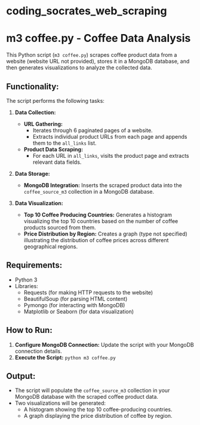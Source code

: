 # coding_socrates_web_scraping

# m3 coffee.py - Coffee Data Analysis

This Python script (`m3 coffee.py`) scrapes coffee product data from a website (website URL not provided), stores it in a MongoDB database, and then generates visualizations to analyze the collected data.

## Functionality:

The script performs the following tasks:

1. **Data Collection:**
   - **URL Gathering:** 
      - Iterates through 6 paginated pages of a website.
      - Extracts individual product URLs from each page and appends them to the `all_links` list.
   - **Product Data Scraping:**
      - For each URL in `all_links`, visits the product page and extracts relevant data fields.

2. **Data Storage:**
   - **MongoDB Integration:** Inserts the scraped product data into the `coffee_source_m3` collection in a MongoDB database.

3. **Data Visualization:**
   - **Top 10 Coffee Producing Countries:** Generates a histogram visualizing the top 10 countries based on the number of coffee products sourced from them.
   - **Price Distribution by Region:** Creates a graph (type not specified) illustrating the distribution of coffee prices across different geographical regions.

## Requirements:

- Python 3
- Libraries:
    - Requests (for making HTTP requests to the website)
    - BeautifulSoup (for parsing HTML content)
    - Pymongo (for interacting with MongoDB)
    - Matplotlib or Seaborn (for data visualization)

## How to Run:

1. **Configure MongoDB Connection:** Update the script with your MongoDB connection details.
2. **Execute the Script:** `python m3 coffee.py`

## Output:

- The script will populate the `coffee_source_m3` collection in your MongoDB database with the scraped coffee product data.
- Two visualizations will be generated:
    - A histogram showing the top 10 coffee-producing countries.
    - A graph displaying the price distribution of coffee by region.
